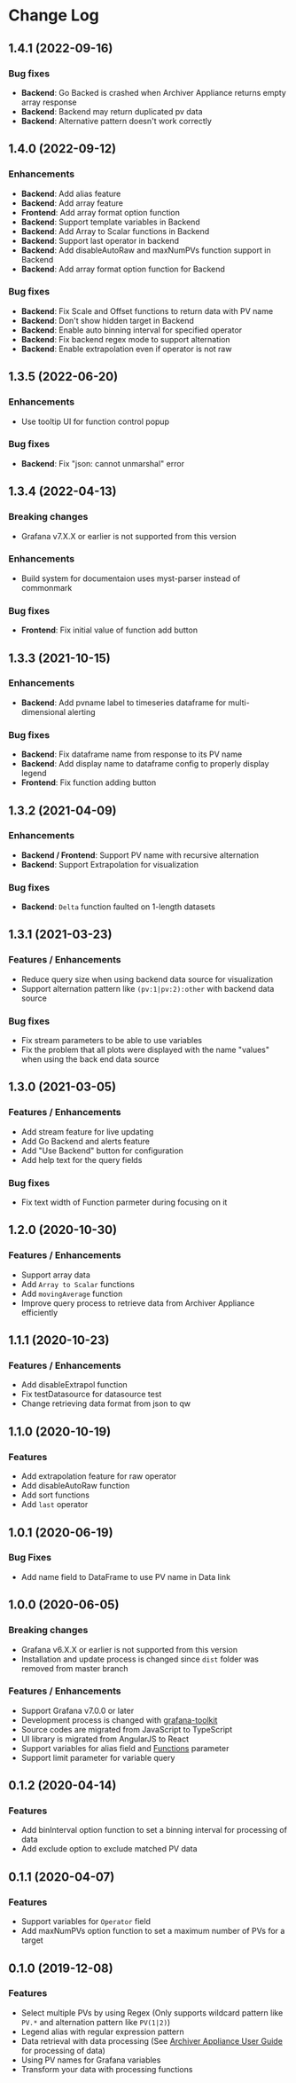 # Change Log
## 1.4.1 (2022-09-16)
### Bug fixes
- **Backend**: Go Backed is crashed when Archiver Appliance returns empty array response
- **Backend**: Backend may return duplicated pv data
- **Backend**: Alternative pattern doesn't work correctly

## 1.4.0 (2022-09-12)

### Enhancements
- **Backend**: Add alias feature
- **Backend**: Add array feature
- **Frontend**: Add array format option function
- **Backend**: Support template variables in Backend
- **Backend**: Add Array to Scalar functions in Backend
- **Backend**: Support last operator in backend
- **Backend**: Add disableAutoRaw and maxNumPVs function support in Backend
- **Backend**: Add array format option function for Backend

### Bug fixes
- **Backend**: Fix Scale and Offset functions to return data with PV name
- **Backend**: Don't show hidden target in Backend
- **Backend**: Enable auto binning interval for specified operator
- **Backend**: Fix backend regex mode to support alternation
- **Backend**: Enable extrapolation even if operator is not raw

## 1.3.5 (2022-06-20)

### Enhancements
- Use tooltip UI for function control popup

### Bug fixes
- **Backend**: Fix "json: cannot unmarshal" error

## 1.3.4 (2022-04-13)

### Breaking changes
- Grafana v7.X.X or earlier is not supported from this version

### Enhancements
- Build system for documentaion uses myst-parser instead of commonmark

### Bug fixes
- **Frontend**: Fix initial value of function add button

## 1.3.3 (2021-10-15)

### Enhancements
- **Backend**: Add pvname label to timeseries dataframe for multi-dimensional alerting

### Bug fixes
- **Backend**: Fix dataframe name from response to its PV name
- **Backend**: Add display name to dataframe config to properly display legend
- **Frontend**: Fix function adding button

## 1.3.2 (2021-04-09)

### Enhancements
- **Backend / Frontend**: Support PV name with recursive alternation
- **Backend**: Support Extrapolation for visualization

### Bug fixes
- **Backend**: `Delta` function faulted on 1-length datasets

## 1.3.1 (2021-03-23)

### Features / Enhancements
- Reduce query size when using backend data source for visualization
- Support alternation pattern like `(pv:1|pv:2):other` with backend data source

### Bug fixes
- Fix stream parameters to be able to use variables
- Fix the problem that all plots were displayed with the name "values" when using the back end data source 

## 1.3.0 (2021-03-05)

### Features / Enhancements
- Add stream feature for live updating
- Add Go Backend and alerts feature
- Add "Use Backend" button for configuration
- Add help text for the query fields

### Bug fixes
- Fix text width of Function parmeter during focusing on it

## 1.2.0 (2020-10-30)

### Features / Enhancements
- Support array data 
- Add `Array to Scalar` functions
- Add `movingAverage` function
- Improve query process to retrieve data from Archiver Appliance efficiently

## 1.1.1 (2020-10-23)

### Features / Enhancements
- Add disableExtrapol function
- Fix testDatasource for datasource test
- Change retrieving data format from json to qw

## 1.1.0 (2020-10-19)

### Features
- Add extrapolation feature for raw operator
- Add disableAutoRaw function
- Add sort functions
- Add `last` operator

## 1.0.1 (2020-06-19)

### Bug Fixes
- Add name field to DataFrame to use PV name in Data link

## 1.0.0 (2020-06-05)

### Breaking changes
- Grafana v6.X.X or earlier is not supported from this version
- Installation and update process is changed since `dist` folder was removed from master branch

### Features / Enhancements
- Support Grafana v7.0.0 or later
- Development process is changed with [grafana-toolkit](https://github.com/grafana/grafana/tree/master/packages/grafana-toolkit)
- Source codes are migrated from JavaScript to TypeScript
- UI library is migrated from AngularJS to React
- Support variables for alias field and [Functions](functions) parameter
- Support limit parameter for variable query

## 0.1.2 (2020-04-14)

### Features
- Add binInterval option function to set a binning interval for processing of data
- Add exclude option to exclude matched PV data

## 0.1.1 (2020-04-07)

### Features
- Support variables for `Operator` field
- Add maxNumPVs option function to set a maximum number of PVs for a target

## 0.1.0 (2019-12-08)

### Features
- Select multiple PVs by using Regex (Only supports wildcard pattern like `PV.*` and alternation pattern like `PV(1|2)`)
- Legend alias with regular expression pattern
- Data retrieval with data processing (See [Archiver Appliance User Guide](https://slacmshankar.github.io/epicsarchiver_docs/userguide.htm) for processing of data)
- Using PV names for Grafana variables
- Transform your data with processing functions
